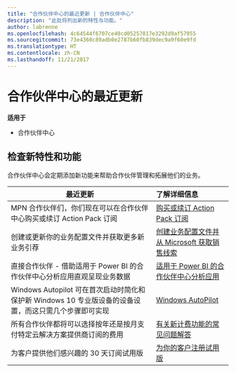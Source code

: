 ```yaml
---
title: "合作伙伴中心的最近更新 | 合作伙伴中心"
description: "此处将列出新的特性与功能。"
author: labrenne
ms.openlocfilehash: 4c64544f6707ce40cd05257817e3292d9af57055
ms.sourcegitcommit: 73e4360c89adb0e2787b60fb839dec9a9f60e9fd
ms.translationtype: HT
ms.contentlocale: zh-CN
ms.lasthandoff: 11/21/2017
---
```

# <a name="whats-new-in-partner-center"></a>合作伙伴中心的最近更新

**适用于**

-  合作伙伴中心

## <a name="check-out-new-features-and-capabilities"></a>检查新特性和功能 

合作伙伴中心会定期添加新功能来帮助合作伙伴管理和拓展他们的业务。


|**最近更新**   |**了解详细信息**   |
|----------------------|:-----------------|
|MPN 合作伙伴们，你们现在可以在合作伙伴中心购买或续订 Action Pack 订阅   | [购买或续订 Action Pack 订阅](mpn-get-action-pack.md)|
|创建或更新你的业务配置文件并获取更多新业务引荐   | [创建业务配置文件并从 Microsoft 获取销售线索](referrals.md)|
|直接合作伙伴 - 借助适用于 Power BI 的合作伙伴中心分析应用直观呈现业务数据   | [适用于 Power BI 的合作伙伴中心分析应用](power-bi-app-for-direct-partners.md)   |
|Windows Autopilot 可在首次启动时简化和保护新 Windows 10 专业版设备的设备设置，而这只需几个步骤即可实现   |[Windows AutoPilot](autopilot.md)   |
|所有合作伙伴都将可以选择按年还是按月支付特定云解决方案提供商订阅的费用   |[有关新计费功能的常见问题解答](faq-about-new-billing-features.md)   |
|为客户提供他们感兴趣的 30 天订阅试用版   |[为你的客户注册试用版](offer-your-customers-trials-of-microsoft-products.md)   